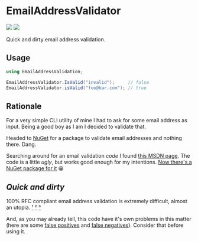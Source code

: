 # EmailAddressValidator

[![][build-image]][build]
[![][nuget-image]][nuget]

[build]:       https://ci.appveyor.com/api/projects/status/github/tallesl/EmailAddressValidator
[build-image]: https://ci.appveyor.com/project/TallesL/EmailAddressValidator

[nuget]:       http://badge.fury.io/nu/EmailAddressValidator
[nuget-image]: https://badge.fury.io/nu/EmailAddressValidator.png

Quick and dirty email address validation.

## Usage

```csharp
using EmailAddressValidation;

EmailAddressValidator.IsValid("invalid");     // false
EmailAddressValidator.isValid("foo@bar.com"); // true
```

## Rationale

For a very simple CLI utility of mine I had to ask for some email address as input.
Being a good boy as I am I decided to validate that.

Headed to [NuGet][nuget] for a package to validate email addresses and nothing there.
Dang.

Searching around for an email validation *code* I found [this MSDN page][msdn].
The code is a little *ugly*, but works good enough for my intentions.
[Now there's a NuGet package for it][package] :grinning:

[nuget]:   https://nuget.org
[msdn]:    https://msdn.microsoft.com/library/01escwtf.aspx
[package]: https://nuget.org/packages/EmailAddressValidator

## *Quick and dirty*

100% RFC compliant email address validation is extremely difficult, almost an utopia. [¹][1] [²][2] [³][3]

And, as you may already tell, this code have it's own problems in this matter (here are some [false positives][positives] and [false negatives][negatives]).
Consider that before using it.

[1]:         http://stackoverflow.com/q/201323
[2]:         http://regular-expressions.info/email.html
[3]:         http://haacked.com/archive/2007/08/21/i-knew-how-to-validate-an-email-address-until-i.aspx
[positives]: https://github.com/tallesl/EmailAddressValidator/blob/master/EmailAddressValidator.Tests/Tests.cs#L84-89
[negatives]: https://github.com/tallesl/EmailAddressValidator/blob/master/EmailAddressValidator.Tests/Tests.cs#L45-48
